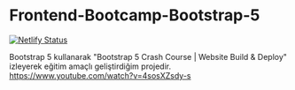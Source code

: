 # Frontend-Bootcamp-Bootstrap-5

[![Netlify Status](https://api.netlify.com/api/v1/badges/618294ec-fc7c-499c-9f3c-97f72489526e/deploy-status)](https://app.netlify.com/sites/frontendbootcampbootstrap5/deploys)

Bootstrap 5 kullanarak "Bootstrap 5 Crash Course | Website Build & Deploy" izleyerek eğitim amaçlı geliştirdiğim projedir.
https://www.youtube.com/watch?v=4sosXZsdy-s
